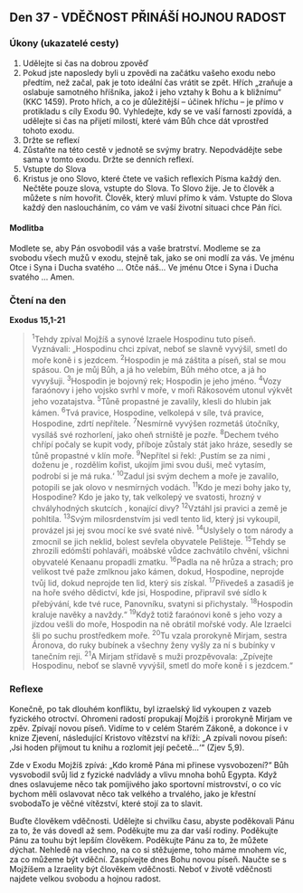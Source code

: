 ## Den 37 - VDĚČNOST PŘINÁŠÍ HOJNOU RADOST

### Úkony (ukazatelé cesty)

1. Udělejte si čas na dobrou zpověď
1. Pokud jste naposledy byli u zpovědi na začátku vašeho exodu nebo předtím, než začal, pak je toto ideální čas vrátit se zpět. Hřích „zraňuje a oslabuje samotného hříšníka, jakož i jeho vztahy k Bohu a k bližnímu“ (KKC 1459). Proto hřích, a co je důležitější – účinek hříchu – je přímo v protikladu s cíly Exodu 90. Vyhledejte, kdy se ve vaší farnosti zpovídá, a udělejte si čas na přijetí milostí, které vám Bůh chce dát vprostřed tohoto exodu.
1. Držte se reflexí
1. Zůstaňte na této cestě v jednotě se svýmy bratry. Nepodvádějte sebe sama v tomto exodu. Držte se denních reflexí.
1. Vstupte do Slova
1. Kristus je ono Slovo, které čtete ve vašich reflexích Písma každý den. Nečtěte pouze slova, vstupte do Slova. To Slovo žije. Je to člověk a můžete s ním hovořit. Člověk, který mluví přímo k vám. Vstupte do Slova každý den nasloucháním, co vám ve vaší životní situaci chce Pán říci.

#### Modlitba

Modlete se, aby Pán osvobodil vás a vaše bratrství.
Modleme se za svobodu všech mužů v exodu, stejně tak, jako se oni modlí za vás.
Ve jménu Otce i Syna i Ducha svatého … Otče náš… Ve jménu Otce i Syna i Ducha svatého … Amen.

### Čtení na den

**Exodus 15,1-21**

> <sup>1</sup>Tehdy zpíval Mojžíš a synové Izraele Hospodinu tuto píseň. Vyznávali: „Hospodinu chci zpívat, neboť se slavně vyvýšil, smetl do moře koně i s jezdcem.
> <sup>2</sup>Hospodin je má záštita a píseň, stal se mou spásou. On je můj Bůh, a já ho velebím, Bůh mého otce, a já ho vyvyšuji.
> <sup>3</sup>Hospodin je bojovný rek; Hospodin je jeho jméno.
> <sup>4</sup>Vozy faraónovy i jeho vojsko svrhl v moře, v moři Rákosovém utonul výkvět jeho vozatajstva.
> <sup>5</sup>Tůně propastné je zavalily, klesli do hlubin jak kámen.
> <sup>6</sup>Tvá pravice, Hospodine, velkolepá v síle, tvá pravice, Hospodine, zdrtí nepřítele.
> <sup>7</sup>Nesmírně vyvýšen rozmetáš útočníky, vysíláš své rozhorlení, jako oheň strniště je pozře.
> <sup>8</sup>Dechem tvého chřípí počaly se kupit vody, příboje zůstaly stát jako hráze, sesedly se tůně propastné v klín moře.
> <sup>9</sup>Nepřítel si řekl: ‚Pustím se za nimi , doženu je , rozdělím kořist, ukojím jimi svou duši, meč vytasím, podrobí si je má ruka.‘
> <sup>10</sup>Zadul jsi svým dechem a moře je zavalilo, potopili se jak olovo v nesmírných vodách.
> <sup>11</sup>Kdo je mezi bohy jako ty, Hospodine? Kdo je jako ty, tak velkolepý ve svatosti, hrozný v chvályhodných skutcích , konající divy?
> <sup>12</sup>Vztáhl jsi pravici a země je pohltila.
> <sup>13</sup>Svým milosrdenstvím jsi vedl tento lid, který jsi vykoupil, provázel jsi jej svou mocí ke své svaté nivě.
> <sup>14</sup>Uslyšely o tom národy a zmocnil se jich neklid, bolest sevřela obyvatele Pelišteje.
> <sup>15</sup>Tehdy se zhrozili edómští pohlaváři, moábské vůdce zachvátilo chvění, všichni obyvatelé Kenaanu propadli zmatku.
> <sup>16</sup>Padla na ně hrůza a strach; pro velikost tvé paže zmlknou jako kámen, dokud, Hospodine, neprojde tvůj lid, dokud neprojde ten lid, který sis získal.
> <sup>17</sup>Přivedeš a zasadíš je na hoře svého dědictví, kde jsi, Hospodine, připravil své sídlo k přebývání, kde tvé ruce, Panovníku, svatyni si přichystaly.
> <sup>18</sup>Hospodin kraluje navěky a navždy.“
> <sup>19</sup>Když totiž faraónovi koně s jeho vozy a jízdou vešli do moře, Hospodin na ně obrátil mořské vody. Ale Izraelci šli po suchu prostředkem moře.
> <sup>20</sup>Tu vzala prorokyně Mirjam, sestra Áronova, do ruky bubínek a všechny ženy vyšly za ní s bubínky v tanečním reji.
> <sup>21</sup>A Mirjam střídavě s muži prozpěvovala: „Zpívejte Hospodinu, neboť se slavně vyvýšil, smetl do moře koně i s jezdcem.“

### Reflexe

Konečně, po tak dlouhém konfliktu, byl izraelský lid vykoupen z vazeb fyzického otroctví. Ohromeni radostí propukají Mojžíš i
prorokyně Mirjam ve zpěv. Zpívají novou píseň. Vidíme to v celém Starém Zákoně, a dokonce i v knize Zjevení, následující
Kristovo vítězství na kříži: „A zpívali novou píseň: ‚Jsi hoden přijmout tu knihu a rozlomit její pečetě…‘“ (Zjev 5,9).

Zde v Exodu Mojžíš zpívá: „Kdo kromě Pána mi přinese vysvobození?“ Bůh vysvobodil svůj lid z fyzické nadvlády a vlivu mnoha
bohů Egypta. Když dnes oslavujeme něco tak pomíjivého jako sportovní mistrovství, o co víc bychom měli oslavovat něco tak
velkého a trvalého, jako je křestní svobodaTo je věčné vítězství, které stojí za to slavit.

Buďte člověkem vděčnosti. Udělejte si chvilku času, abyste poděkovali Pánu za to, že vás dovedl až sem. Poděkujte mu za dar vaší
rodiny. Poděkujte Pánu za touhu být lepším člověkem. Poděkujte Pánu za to, že můžete dýchat. Nehledě na všechno, na co si
stěžujeme, toho máme mnohem víc, za co můžeme být vděční. Zaspívejte dnes Bohu novou píseň. Naučte se s Mojžíšem a
Izraelity být člověkem vděčnosti. Neboť v životě vděčnosti najdete velkou svobodu a hojnou radost.
